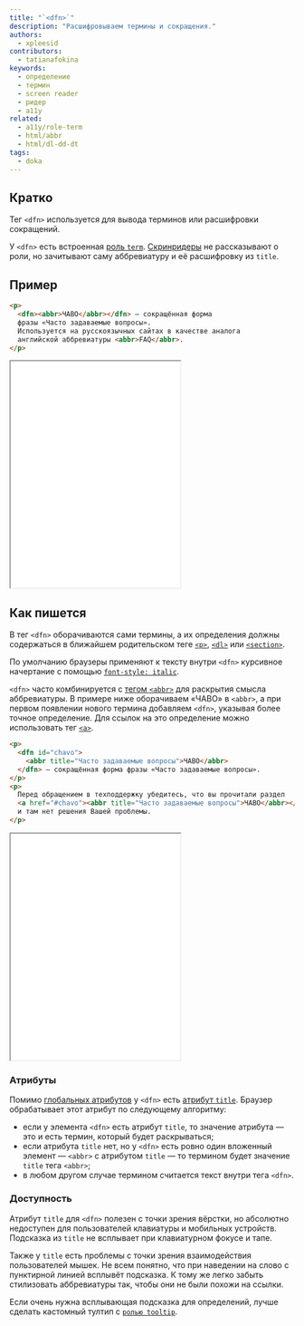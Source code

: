 ```yaml
---
title: "`<dfn>`"
description: "Расшифровываем термины и сокращения."
authors:
  - xpleesid
contributors:
  - tatianafokina
keywords:
  - определение
  - термин
  - screen reader
  - ридер
  - a11y
related:
  - a11y/role-term
  - html/abbr
  - html/dl-dd-dt
tags:
  - doka
---
```


## Кратко

Тег `<dfn>` используется для вывода терминов или расшифровки сокращений.

У `<dfn>` есть встроенная [роль `term`](/a11y/role-term/). [Скринридеры](/a11y/screenreaders/) не рассказывают о роли, но зачитывают саму аббревиатуру и её расшифровку из `title`.

## Пример

```html
<p>
  <dfn><abbr>ЧАВО</abbr></dfn> — сокращённая форма
  фразы «Часто задаваемые вопросы».
  Используется на русскоязычных сайтах в качестве аналога
  английской аббревиатуры <abbr>FAQ</abbr>.
</p>
```

<iframe title="Базовый пример" src="demos/basic/" height="400"></iframe>

## Как пишется

В тег `<dfn>` оборачиваются сами термины, а их определения должны содержаться в ближайшем родительском теге [`<p>`](/html/p/), [`<dl>`](/html/dl-dd-dt/) или [`<section>`](/html/section/).

По умолчанию браузеры применяют к тексту внутри `<dfn>` курсивное начертание с помощью [`font-style: italic`](/css/font-style/).

`<dfn>` часто комбинируется с [тегом `<abbr>`](/html/abbr/) для раскрытия смысла аббревиатуры. В примере ниже оборачиваем «ЧАВО» в `<abbr>`, а при первом появлении нового термина добавляем `<dfn>`, указывая более точное определение. Для ссылок на это определение можно использовать тег [`<a>`](/html/a/).

```html
<p>
  <dfn id="chavo">
    <abbr title="Часто задаваемые вопросы">ЧАВО</abbr>
  </dfn> — сокращённая форма фразы «Часто задаваемые вопросы».
</p>
<p>
  Перед обращением в техподдержку убедитесь, что вы прочитали раздел
  <a href="#chavo"><abbr title="Часто задаваемые вопросы">ЧАВО</abbr></a>
  и там нет решения Вашей проблемы.
</p>
```

<iframe title="Пример со ссылкой" src="demos/link/" height="400"></iframe>

### Атрибуты

Помимо [глобальных атрибутов](/html/global-attrs/) у `<dfn>` есть [атрибут `title`](/html/global-attrs/#title). Браузер обрабатывает этот атрибут по следующему алгоритму:

- если у элемента `<dfn>` есть атрибут `title`, то значение атрибута — это и есть термин, который будет раскрываться;
- если атрибута `title` нет, но у `<dfn>` есть ровно один вложенный элемент — `<abbr>` с атрибутом `title` — то термином будет значение `title` тега `<abbr>`;
- в любом другом случае термином считается текст внутри тега `<dfn>`.

### Доступность

Атрибут `title` для `<dfn>` полезен с точки зрения вёрстки, но абсолютно недоступен для пользователей клавиатуры и мобильных устройств. Подсказка из `title` не всплывает при клавиатурном фокусе и тапе.

Также у `title` есть проблемы с точки зрения взаимодействия пользователей мышек. Не всем понятно, что при наведении на слово с пунктирной линией всплывёт подсказка. К тому же легко забыть стилизовать аббревиатуры так, чтобы они не были похожи на ссылки.

Если очень нужна всплывающая подсказка для определений, лучше сделать кастомный тултип с [`ролью tooltip`](/a11y/role-tooltip/).

